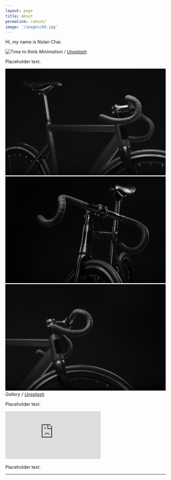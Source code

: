 ```yaml
---
layout: page
title: About
permalink: /about/
image: '/images/60.jpg'
---
```


Hi, my name is Nolan Chai.

![Time to think]({{site.baseurl}}/images/501.jpg)
*Minimalism / [Unsplash](https://unsplash.com/)*

Placeholder text.

<div class="gallery-box">
  <div class="gallery">
    <img src="/images/900.jpg">
    <img src="/images/901.jpg">
    <img src="/images/902.jpg">
  </div>
  <em>Gallery / <a href="https://unsplash.com/" target="_blank">Unsplash</a></em>
</div>

Placeholder text.

<p><iframe src="https://www.youtube.com/embed/QyQ85DEVpbc" frameborder="0" allowfullscreen></iframe></p>

Placeholder text.

<hr>